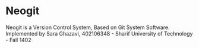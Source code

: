 # Neogit
Neogit is a Version Control System, Based on Git System Software.
Implemented by Sara Ghazavi, 402106348 - Sharif University of Technology - Fall 1402
